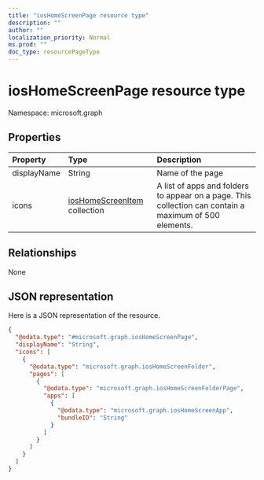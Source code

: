 ```yaml
---
title: "iosHomeScreenPage resource type"
description: ""
author: ""
localization_priority: Normal
ms.prod: ""
doc_type: resourcePageType
---
```


# iosHomeScreenPage resource type


Namespace: microsoft.graph



## Properties
|Property|Type|Description|
|:---|:---|:---|
|displayName|String|Name of the page|
|icons|[iosHomeScreenItem](../resources/ioshomescreenitem.md) collection|A list of apps and folders to appear on a page. This collection can contain a maximum of 500 elements.|

## Relationships
None

## JSON representation
Here is a JSON representation of the resource.
<!-- {
  "blockType": "resource",
  "@odata.type": "microsoft.graph.iosHomeScreenPage"
}
-->
``` json
{
  "@odata.type": "#microsoft.graph.iosHomeScreenPage",
  "displayName": "String",
  "icons": [
    {
      "@odata.type": "microsoft.graph.iosHomeScreenFolder",
      "pages": [
        {
          "@odata.type": "microsoft.graph.iosHomeScreenFolderPage",
          "apps": [
            {
              "@odata.type": "microsoft.graph.iosHomeScreenApp",
              "bundleID": "String"
            }
          ]
        }
      ]
    }
  ]
}
```

